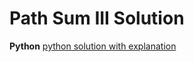 # Path Sum III Solution 

**Python**
[python solution with explanation](https://leetcode.com/problems/path-sum-iii/discuss/779227/Python-dfs-%2B-hash-table-using-cumulative-sums-explained)